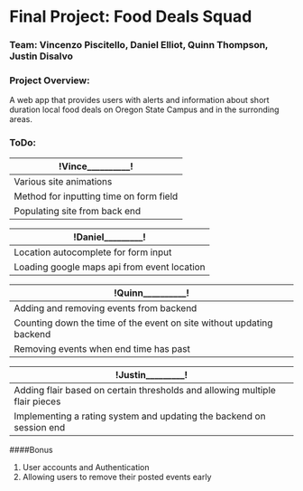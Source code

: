 # Final Project: Food Deals Squad
### Team: Vincenzo Piscitello, Daniel Elliot, Quinn Thompson, Justin Disalvo
### Project Overview: 
A web app that provides users with alerts and information about short duration local food deals on Oregon State Campus and in the surronding areas. 

### ToDo:

|!______________________________Vince________________________________________!|
| ----------------------------------------------------------------------------|
| Various site animations                                                     |
| Method for inputting time on form field                                     |
| Populating site from back end                                               |

|!______________________________Daniel_______________________________________!|
| ----------------------------------------------------------------------------|
| Location autocomplete for form input                                        |
| Loading google maps api from event location                                 |

|!______________________________Quinn________________________________________!|
| ----------------------------------------------------------------------------|
| Adding and removing events from backend                                     |
| Counting down the time of the event on site without updating backend        |
| Removing events when end time has past                                      |

|!______________________________Justin_______________________________________!|
| ----------------------------------------------------------------------------|
| Adding flair based on certain thresholds and allowing multiple flair pieces |
| Implementing a rating system and updating the backend on session end        |

####Bonus 
1. User accounts and Authentication
2. Allowing users to remove their posted events early
